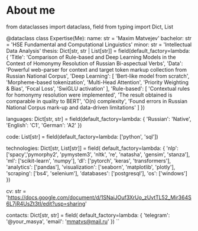 # About me

from dataclasses import dataclass, field
from typing import Dict, List

@dataclass
class Expertise(Me):
  name: str = 'Maxim Matvejev'
  bachelor: str = 'HSE Fundamental and Computational Linguistics'
  minor: str = 'Intellectual Data Analysis'
  thesis: Dict[str, str | List[str]] = field(default_factory=lambda: {
    'Title': 'Comparison of Rule-based and Deep Learning Models in the Context of Homonymy Resolution of Russian Bi-aspectual Verbs',
    'Data': 'Powerful web-parser for context and target token markup collection from Russian National Corpus',
    'Deep Learning': [
      'Bert-like model from scratch', 
      'Morpheme-based tokenization', 
      'Multi-Head Attention', 
      'Priority Weighting & Bias', 
      'Focal Loss', 
      'SwiGLU activation'
    ],
    'Rule-based': [
      'Contextual rules for homonymy resolution were implemented',
      'The result obtained is comparable in quality to BERT',
      'O(n) complexity',
      'Found errors in Russian National Corpus mark-up and data-driven limitations'
    ]
  })

  languages: Dict[str, str] = field(default_factory=lambda: {
    'Russian': 'Native',
    'English': 'C1',
    'German': 'A2'
  })

  code: List[str] = field(default_factory=lambda: ['python', 'sql'])
  
  technologies: Dict[str, List[str]] = field(
    default_factory=lambda: {
      'nlp': ['spacy','pymorphy2', 'pymystem3', 'nltk', 're', 'natasha', 'gensim', 'stanza'],
      'ml': ['scikit-learn', 'numpy'],
      'dl': ['pytorch', 'keras', 'transformers'],
      'analytics': ['pandas'],
      'visualization': ['seaborn', 'matplotlib', 'plotly'],
      'scraping': ['bs4', 'selenium'],
      'databases': ['postgresql'],
      'os': ['windows']
    })
  
  cv: str = 'https://docs.google.com/document/d/1SNaiJOuf3XrUo_zUvtTL52_Mir364S6L7jR4UsZt3tI/edit?usp=sharing'
  
  contacts: Dict[str, str] = field(
    default_factory=lambda: {
      'telegram': '@your_masya',
      'email': 'mmatvs@mail.ru'
    })
``
